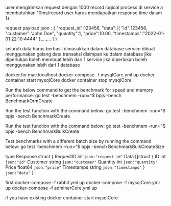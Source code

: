 user mengirimkan request dengan 1000 record
logical process di service a membutuhkan 10ms/record
user harus mendapatkan response time dalam 1s

request payload json :
{
"request_id":123456,
"data":[{
"id":123456,
"customer":"John Doe",
"quantity":1,
"price":10.00,
"timestamps":"2022-01-01 22:10:4444"
},...,...
]
}

seluruh data harus berhasil dimasukkan dalam database
service dibuat menggunakan golang
data transaksi disimpan ke dalam database
jika diperlukan boleh membuat lebih dari 1 service
jika diperlukan boleh menggunakan lebih dari 1 database

docker.for.mac.localhost
docker-compose -f mysqlCore.yml up
docker container start mysqlCore
docker container stop mysqlCore

Run the below command to get the benchmark for speed and memory performance:
go test -benchmem -run=^$ bpjs -bench BenchmarkOrmCreate

Run the test function with the command below:
go test -benchmem -run=^$ bpjs -bench BenchmarkCreate

Run the test function with the command below:
go test -benchmem -run=^$ bpjs -bench BenchmarkBulkCreate

Test benchmarks with a different batch size by running the command below:
go test -benchmem -run=^$ bpjs -bench BenchmarkBulkCreateSize

type Response struct {
RequestID int `json:"request_id"`
Data []struct {
ID int `json:"id"`
Customer string `json:"customer"`
Quantity int `json:"quantity"`
Price float64 `json:"price"`
Timestamps string `json:"timestamps"`
} `json:"data"`
}

first
docker-compose -f rabbit.yml up
docker-compose -f mysqlCore.yml up
docker-compose -f adminerCore.yml up

if you have existing
docker container start mysqlCore
